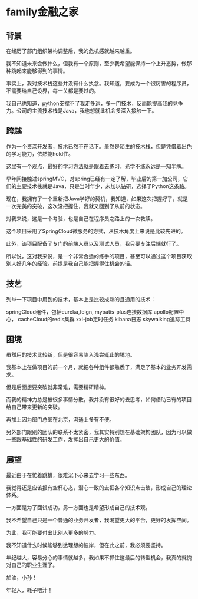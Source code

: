 # family金融之家

## 背景

在经历了部门组织架构调整后，我的危机感就越来越重。

我不知道未来会做什么，但我有一个原则，至少我希望能保持一个上升态势，做那种跳起来能够得到的事情。

事实上，我对技术栈这些并没有什么执念。我知道，要成为一个很厉害的程序员，不需要给自己设界，每一关都是要过的。

我自己也知道，python支撑不了我走多远，多一门技术，反而能提高我的竞争力。公司的主流技术栈是Java，我也想就此机会多深入接触一下。

## 跨越

作为一个资深开发者，技术已然不在话下。虽然是陌生的技术栈，但是凭借着出色的学习能力，依然能hold住。

这里有一个观点，最好的学习方法就是跟着去练习，光学不练永远是一知半解。

早年间接触过springMVC，对spring已经有一定了解，毕业后的第一加公司，它们的主要技术栈就是Java，只是当时年少，未加以钻研，选择了Python这条路。

现在，我拥有了一个重新把Java学好的契机，我知道，如果这次把握好了，就是一次完美的突破，这次没把握住，我就又回到了从前的状态。

对我来说，这是一个考验，也是自己在程序员之路上的一次救赎。

这个项目采用了SpringCloud微服务的方式，从技术角度上来说是比较先进的。

此外，该项目配备了专门的前端人员以及测试人员，我只要专注后端就行了。

所以说，这对我来说，是一个非常合适的练手的项目，甚至可以通过这个项目获取别人好几年的经验。前提是我自己能把握得住机会的话。

## 技艺

列举一下项目中用到的技术，基本上是比较成熟的且通用的技术：

springCloud组件，包括eureka,feign,
mybatis-plus连接数据库
apollo配置中心，
cacheCloud的redis集群
xxl-job定时任务
kibana日志
skywalking追踪工具

## 困境

虽然用的技术比较新，但是很容易陷入浅尝辄止的境地。

我基本上在做项目的前一个月，就把各种组件都熟悉了，满足了基本的业务开发需求。

但是后面想要突破就非常难，需要精研精神。

而我的精神力总是被很多事情分散，我并没有很好的去思考，如何借助已有的项目给自己带来更新的突破。

再加上因为部门总部在北京，沟通上多有不便。

另外部门跟别的团队的联系不太紧密，我其实特别想在基础架构团队，因为可以做一些跟基础性的研发工作，发挥出自己更大的价值。

## 展望

最近由于在忙着跳槽，很难沉下心来去学习一些东西。

我觉得还是应该报有空杯心态，潜心一致的去把各个知识点击破，形成自己的理论体系。

一方面是为了面试成功，另一方面也是希望形成自己的技术观。

我不希望自己只是一个普通的业务开发者，我渴望更大的平台，更好的发挥空间。

为此，我可能要付出比别人更多的努力。

我不知道什么时候能够到达理想的彼岸，但在此之前，我必须要坚持。

年纪越大，容易分心的事情就越多，我如果不抓住这最后的转型机会，我真的就愧对自己的职业生涯了。

加油，小孙！

年轻人，耗子喂汁！